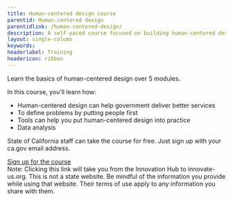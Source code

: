 ```yaml
---
title: Human-centered design course
parentid: Human-centered design
parentidlink: /human-centered-design/
description: A self-paced course focused on building human-centered design skills
layout: single-column
keywords: 
headerlabel: Training
headericon: ribbon
---
```


<p class="text-lead">Learn the basics of human-centered design over 5 modules.</p>

In this course, you’ll learn how:

* Human-centered design can help government deliver better services
* To define problems by putting people first
* Tools can help you put human-centered design into practice
* Data analysis

State of California staff can take the course for free. Just sign up with your ca.gov email address.

<div id="isa-cta">
 <a class="btn-primary featured-btn external-link" href="https://innovate-us.org/partner/calacademy" target="_blank"><span>Sign up for the course</span></a>

 <div class="note-div">Note: Clicking this link will take you from the Innovation Hub to innovate-us.org. This is not a state website. Be mindful of the information you provide while using that website. Their terms of use apply to any information you share with them.</div>
</div>
